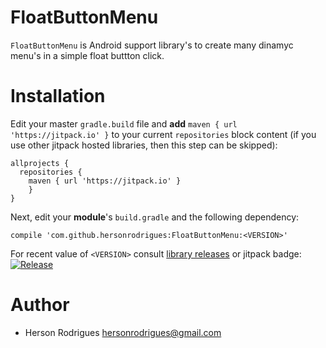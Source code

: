 FloatButtonMenu
=====================
 `FloatButtonMenu` is Android support library's to create many dinamyc menu's in a simple float buttton click.

Installation
============

 Edit your master `gradle.build` file and **add** `maven { url 'https://jitpack.io' }` to your current
 `repositories` block content (if you use other jitpack hosted libraries, then this step can be skipped):

    allprojects {
      repositories {
        maven { url 'https://jitpack.io' }
        }
    }

 Next, edit your **module**'s `build.gradle` and the following dependency:

    compile 'com.github.hersonrodrigues:FloatButtonMenu:<VERSION>'

 For recent value of `<VERSION>` consult [library releases](https://github.com/hersonrodrigues/FloatButtonMenu/releases)
 or jitpack badge: [![Release](https://jitpack.io/v/hersonrodrigues/floatbuttonmenu.svg)](https://jitpack.io/#hersonrodrigues/floatbuttonmenu)


Author
======
 * Herson Rodrigues hersonrodrigues@gmail.com

